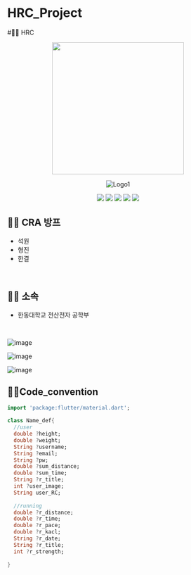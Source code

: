 # HRC_Project

#🏃‍♂️  HRC

<div align="center">
<p align="center"><img src="https://user-images.githubusercontent.com/98035984/179438907-a5c8ae27-2a04-4630-ab22-e9d774423d55.png" height="300px" width="300px"></p>


![Logo1](https://user-images.githubusercontent.com/98035984/179438786-c614ae0c-8f51-4a95-89bf-51da51499473.png)


 <img src="https://img.shields.io/badge/Flutter-02569B?style=for-the-badge&logo=Flutter&logoColor=white"/>
  <img src="https://img.shields.io/badge/Firebase-FFFF00?style=flat-square&logo=Firebase&logoColor="white"/>
 <imgsrc="https://img.shields.io/badge/GitHub-181717?style=flat-square&logo=GitHub&logoColor="white"/>
 <img src="https://img.shields.io/badge/VisualStudioCode-007ACC?style=flat-square&logo=VisualStudioCode&logoColor="white"/>
 <img src="https://img.shields.io/badge/KakaoTalk-FFFF00?style=flat-square&logo=KakaoTalk&logoColor="white"/>
 <img src="https://img.shields.io/badge/Markdown-000000?style=flat-square&logo=Markdown&logoColor="white"/>

</div>
  
## 🏃‍♂️ CRA 방프
 - 석원
 - 형진
 - 한결

<br/>

## 🏃‍♂️ 소속
  - 한동대학교 전산전자 공학부

<br/>

![image](https://user-images.githubusercontent.com/98035984/216910590-2ef197ef-8c50-4b45-a30a-7ca6e3b90b00.png)

![image](https://user-images.githubusercontent.com/98035984/216910608-6c7e7839-d15f-45ed-8d85-d3e160a961c9.png)

![image](https://user-images.githubusercontent.com/98035984/216910630-82ff84e4-5c52-4218-bf93-f687db9eef6d.png)



## 🏃‍♂️Code_convention
```dart
import 'package:flutter/material.dart';

class Name_def{
  //user
  double ?height;
  double ?weight;
  String ?username;
  String ?email;
  String ?pw;
  double ?sum_distance;
  double ?sum_time;
  String ?r_title;
  int ?user_image;
  String user_RC;
  
  //running
  double ?r_distance;
  double ?r_time;
  double ?r_pace;
  double ?r_kacl;
  String ?r_date;
  String ?r_title;
  int ?r_strength;
  
}
```
